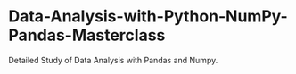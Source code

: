 # Data-Analysis-with-Python-NumPy-Pandas-Masterclass
Detailed Study of Data Analysis with Pandas and Numpy.
